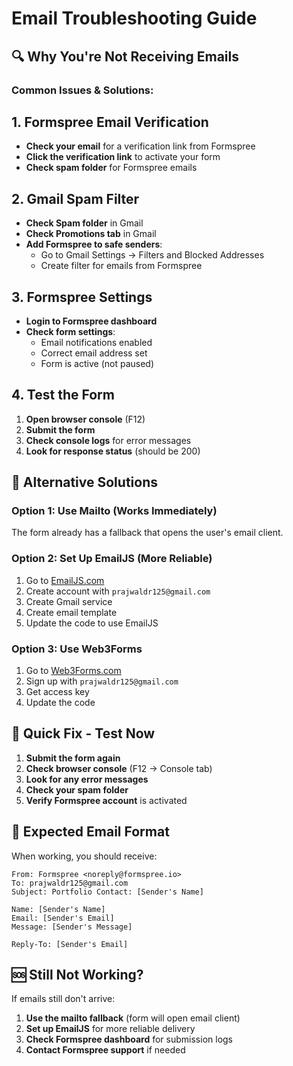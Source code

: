 # Email Troubleshooting Guide

## 🔍 Why You're Not Receiving Emails

### Common Issues & Solutions:

## 1. **Formspree Email Verification**
- **Check your email** for a verification link from Formspree
- **Click the verification link** to activate your form
- **Check spam folder** for Formspree emails

## 2. **Gmail Spam Filter**
- **Check Spam folder** in Gmail
- **Check Promotions tab** in Gmail
- **Add Formspree to safe senders**:
  - Go to Gmail Settings → Filters and Blocked Addresses
  - Create filter for emails from Formspree

## 3. **Formspree Settings**
- **Login to Formspree dashboard**
- **Check form settings**:
  - Email notifications enabled
  - Correct email address set
  - Form is active (not paused)

## 4. **Test the Form**
1. **Open browser console** (F12)
2. **Submit the form**
3. **Check console logs** for error messages
4. **Look for response status** (should be 200)

## 🚀 **Alternative Solutions**

### Option 1: Use Mailto (Works Immediately)
The form already has a fallback that opens the user's email client.

### Option 2: Set Up EmailJS (More Reliable)
1. Go to [EmailJS.com](https://www.emailjs.com)
2. Create account with `prajwaldr125@gmail.com`
3. Create Gmail service
4. Create email template
5. Update the code to use EmailJS

### Option 3: Use Web3Forms
1. Go to [Web3Forms.com](https://web3forms.com)
2. Sign up with `prajwaldr125@gmail.com`
3. Get access key
4. Update the code

## 🔧 **Quick Fix - Test Now**

1. **Submit the form again**
2. **Check browser console** (F12 → Console tab)
3. **Look for any error messages**
4. **Check your spam folder**
5. **Verify Formspree account** is activated

## 📧 **Expected Email Format**

When working, you should receive:
```
From: Formspree <noreply@formspree.io>
To: prajwaldr125@gmail.com
Subject: Portfolio Contact: [Sender's Name]

Name: [Sender's Name]
Email: [Sender's Email]
Message: [Sender's Message]

Reply-To: [Sender's Email]
```

## 🆘 **Still Not Working?**

If emails still don't arrive:
1. **Use the mailto fallback** (form will open email client)
2. **Set up EmailJS** for more reliable delivery
3. **Check Formspree dashboard** for submission logs
4. **Contact Formspree support** if needed
